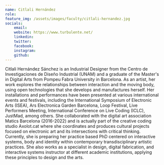 ```yaml
---
name: Citlali Hernández
role: 
feature_img: /assets/images/faculty/citlali-hernandez.jpg
socials:
    email:
    website: https://www.turbulente.net/
    linkedin: 
    twitter:
    facebook:
    instagram: 
    github:
---
```

Citlali Hernández Sánchez is an Industrial Designer from the Centro de Investigaciones de Diseño Industrial (UNAM) and a graduate of the Master's in Digital Arts from Pompeu Fabra University in Barcelona. As an artist, her work explores the relationships between interaction and the moving body, using open technologies that she develops and manufactures herself. Her installations and performances have been presented at various international events and festivals, including the International Symposium of Electronic Arts (ISEA), Ars Electronica Garden Barcelona, Loop Festival, Live Performers Meeting, International Conference on Live Coding (ICLC), JustMad, among others. She collaborated with the digital art association Matics Barcelona (2016-2022) and is actually part of the creative coding studio Axolot.cat where she coordinates and produces cultural projects focused on electronic art and its intersections with critical thinking. Currently, she is preparing her practice based PhD centered on interactive systems, body and identity within contemporary transdisciplinary artistic practices. She also works as a specialist in design, digital fabrication, and interactive systems instructor at different academic institutions, applying these principles to design and the arts.

